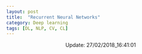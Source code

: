 ```yaml
---
layout: post
title:  "Recurrent Neural Networks"
category: Deep learning
tags: [DL, NLP, CV, CL]
---
```






<center> Update: 27/02/2018_16:41:01</center>

  	
